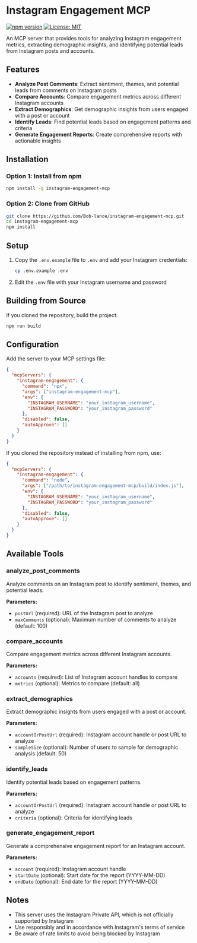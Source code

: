 # Instagram Engagement MCP

[![npm version](https://img.shields.io/npm/v/instagram-engagement-mcp.svg)](https://www.npmjs.com/package/instagram-engagement-mcp)
[![License: MIT](https://img.shields.io/badge/License-MIT-yellow.svg)](https://opensource.org/licenses/MIT)

An MCP server that provides tools for analyzing Instagram engagement metrics, extracting demographic insights, and identifying potential leads from Instagram posts and accounts.

## Features

- **Analyze Post Comments**: Extract sentiment, themes, and potential leads from comments on Instagram posts
- **Compare Accounts**: Compare engagement metrics across different Instagram accounts
- **Extract Demographics**: Get demographic insights from users engaged with a post or account
- **Identify Leads**: Find potential leads based on engagement patterns and criteria
- **Generate Engagement Reports**: Create comprehensive reports with actionable insights

## Installation

### Option 1: Install from npm

```bash
npm install -g instagram-engagement-mcp
```

### Option 2: Clone from GitHub

```bash
git clone https://github.com/Bob-lance/instagram-engagement-mcp.git
cd instagram-engagement-mcp
npm install
```

## Setup

1. Copy the `.env.example` file to `.env` and add your Instagram credentials:
   ```bash
   cp .env.example .env
   ```
2. Edit the `.env` file with your Instagram username and password

## Building from Source

If you cloned the repository, build the project:

```bash
npm run build
```

## Configuration

Add the server to your MCP settings file:

```json
{
  "mcpServers": {
    "instagram-engagement": {
      "command": "npx",
      "args": ["instagram-engagement-mcp"],
      "env": {
        "INSTAGRAM_USERNAME": "your_instagram_username",
        "INSTAGRAM_PASSWORD": "your_instagram_password"
      },
      "disabled": false,
      "autoApprove": []
    }
  }
}
```

If you cloned the repository instead of installing from npm, use:

```json
{
  "mcpServers": {
    "instagram-engagement": {
      "command": "node",
      "args": ["/path/to/instagram-engagement-mcp/build/index.js"],
      "env": {
        "INSTAGRAM_USERNAME": "your_instagram_username",
        "INSTAGRAM_PASSWORD": "your_instagram_password"
      },
      "disabled": false,
      "autoApprove": []
    }
  }
}
```

## Available Tools

### analyze_post_comments

Analyze comments on an Instagram post to identify sentiment, themes, and potential leads.

**Parameters:**
- `postUrl` (required): URL of the Instagram post to analyze
- `maxComments` (optional): Maximum number of comments to analyze (default: 100)

### compare_accounts

Compare engagement metrics across different Instagram accounts.

**Parameters:**
- `accounts` (required): List of Instagram account handles to compare
- `metrics` (optional): Metrics to compare (default: all)

### extract_demographics

Extract demographic insights from users engaged with a post or account.

**Parameters:**
- `accountOrPostUrl` (required): Instagram account handle or post URL to analyze
- `sampleSize` (optional): Number of users to sample for demographic analysis (default: 50)

### identify_leads

Identify potential leads based on engagement patterns.

**Parameters:**
- `accountOrPostUrl` (required): Instagram account handle or post URL to analyze
- `criteria` (optional): Criteria for identifying leads

### generate_engagement_report

Generate a comprehensive engagement report for an Instagram account.

**Parameters:**
- `account` (required): Instagram account handle
- `startDate` (optional): Start date for the report (YYYY-MM-DD)
- `endDate` (optional): End date for the report (YYYY-MM-DD)

## Notes

- This server uses the Instagram Private API, which is not officially supported by Instagram
- Use responsibly and in accordance with Instagram's terms of service
- Be aware of rate limits to avoid being blocked by Instagram
